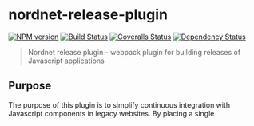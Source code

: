 # nordnet-release-plugin

[![NPM version][npm-image]][npm-url]
[![Build Status][travis-image]][travis-url]
[![Coveralls Status][coveralls-image]][coveralls-url]
[![Dependency Status][depstat-image]][depstat-url]

> Nordnet release plugin - webpack plugin for building releases of Javascript applications

## Purpose
The purpose of this plugin is to simplify continuous integration with Javascript components in legacy websites.
By placing a single <script> tag in legacy web it will automatically load latest version of the Javascript component after successful deployment, without requiring any change in the original script tag.


## Installation

Install plugin as dev dependency

```bash
npm install nordnet-release-plugin --save-dev
```

## Basic usage

Include plugin in webpack config

```js
var NordnetReleasePlugin = require('nordnet-release-plugin');

plugins.push(new NordnetReleasePlugin({
  publicPath: '/sc/project-name/cache/v1'
}));
```

See [webpack docs][webpack-using-plugins] for more information on how to use plugins with webpack.

Plugin generates `base.js` file that should be included on the page via `<script></script>` tag. Once loaded on the page `base.js` will dynamically inject `<script></script>` tags with links to all required entry points (according to webpack and nordnet-release-plugin settings).

For example, add `<script>` tag on html page where you want to run your Javascript application

```html
<script src="init/base.js"></script>
```

`base.js` might have the following content (depending on your nordnet-release-plugin and webpack configuration)

```js
document.write('<script charset="UTF-8" src="/sc/project-name/cache/v1/index.js"></script>');
```

Once `base.js` is loaded it will inject `<script>` tag on the page to load application entry point.


## Configuration

You can pass a hash of configuration options to `nordnet-release-plugin`.

```js
var NordnetReleasePlugin = require('nordnet-release-plugin');

plugins.push(new NordnetReleasePlugin({
  initDir: './dist/init',
  publicPath: '/sc/project-name/cache/v1',
  ignoreChunks: [ 'async' ],
  async: false,
}));
```

### Options

__initDir__:

Location where generated base.js should be saved. Defaults to `'./dist/init'`

__publicPath__:

Path that should be used when creating links to entry points in `base.js` (path where your application is deployed, e.g. '/sc/project-name/cache/v1'). Defaults to `'/'`

__ignoreChunks__:

Array with chunk names that should be ignored and excluded from `base.json`. Defaults to empty array.
If your application has multiple entry points and for some reason you want to exclude some of them from being included in `base.js` then pass entry point names (as configured in webpack) to `ignoreChunks` array.

```js
var entryPoints = {
  index: [ './index.js' ],
  admin: [ './admin.js' ],
};

plugins.push(new NordnetReleasePlugin({
  ignoreChunks: [ 'admin' ],
}));

```

If you are using `require.ensure()` to create split points and want to make sure that all of them don't end up in `base.js` then consider using set up describe below.

Define a code split point using `require.ensure` and provide a chunk name, see [require.ensure][require-ensure] for more details

```js
function admin() {
  require.ensure([], function(require) {
    var admin = require('./admin');
    admin();
  }, 'admin');
}
```

Set up `nordnet-release-plugin` to ignore async chunk when generating `base.js`

```js
plugins.push(new NordnetReleasePlugin({
  ignoreChunks: [ 'admin' ],
}));
```

__async__:

`true | false` When set to `true` then scripts will be dynamically injected on the page instead of using `document.write` in `base.json`. Defaults to `false`.


## License

MIT © [Nordnet Bank AB](https://www.nordnet.se/)

[npm-url]: https://npmjs.org/package/nordnet-release-plugin
[npm-image]: https://img.shields.io/npm/v/nordnet-release-plugin.svg?style=flat-square

[travis-url]: https://travis-ci.org/nordnet/nordnet-release-plugin
[travis-image]: https://img.shields.io/travis/nordnet/nordnet-release-plugin.svg?style=flat-square

[coveralls-url]: https://coveralls.io/r/nordnet/nordnet-release-plugin
[coveralls-image]: https://img.shields.io/coveralls/nordnet/nordnet-release-plugin.svg?style=flat-square

[depstat-url]: https://david-dm.org/nordnet/nordnet-release-plugin
[depstat-image]: https://david-dm.org/nordnet/nordnet-release-plugin.svg?style=flat-square

[webpack-using-plugins]: http://webpack.github.io/docs/using-plugins.html
[require-ensure]: http://webpack.github.io/docs/api-in-modules.html#require-ensure
